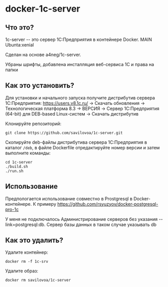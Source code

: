 # docker-1c-server

## Что это?

1c-server -- это сервер 1С:Предприятия в контейнере Docker.
MAIN Ubunta:xenial

Сделан на основе a4neg/1c-server.

Убраны шрифты, добавлена инсталляция веб-сервиса 1С и права на папки

## Как это установить?

Для установки и начального запуска получите дистрибутив сервера 1С:Предприятия: https://users.v8.1c.ru/ -> Скачать обновления -> Технологическая платформа 8.3 -> ВЕРСИЯ -> Cервер 1С:Предприятия (64-bit) для DEB-based Linux-систем -> Скачать дистрибутив

Клонируйте репозиторий:

    git clone https://github.com/savilovoa/1c-server.git

Скопируйте deb-файлы дистрибутива сервера 1С:Предприятия в каталог `/deb`, в файле Dockerfile отредактируйте номер версии и затем выполните команды:

    cd 1c-server
    ./build.sh
    ./run.sh

## Использование
Предпологается использование совместно в Prostgresql в Docker-контейнере. К примеру https://github.com/rsyuzyov/docker-postgresql-pro-1c

У меня не подключалось Администрирование серверов без указания --link=postgresql:db. Сервер базы данных в таком случае указывать db


## Как это удалить?

Удалите контейнер:

    docker rm -f 1c-srv

Удалите образ:

    docker rm savilovoa/1c-server

